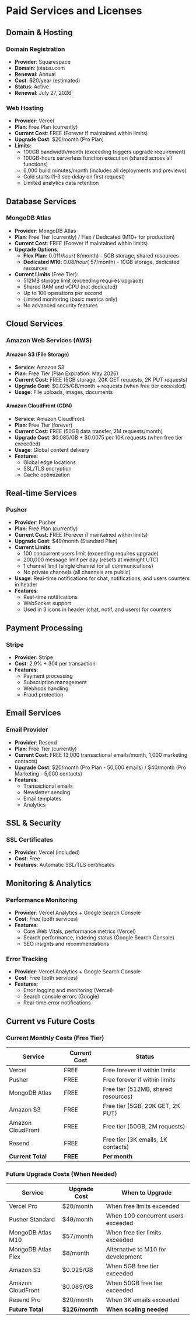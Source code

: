 # Paid Services and Licenses

## Domain & Hosting

### Domain Registration
- **Provider**: Squarespace
- **Domain**: jotatsu.com
- **Renewal**: Annual
- **Cost**: $20/year (estimated)
- **Status**: Active
- **Renewal**: July 27, 2026

### Web Hosting
- **Provider**: Vercel
- **Plan**: Free Plan (currently)
- **Current Cost**: FREE (Forever if maintained within limits)
- **Upgrade Cost**: $20/month (Pro Plan)
- **Limits**: 
  - 100GB bandwidth/month (exceeding triggers upgrade requirement)
  - 100GB-hours serverless function execution (shared across all functions)
  - 6,000 build minutes/month (includes all deployments and previews)
  - Cold starts (1-3 sec delay on first request)
  - Limited analytics data retention

## Database Services

### MongoDB Atlas
- **Provider**: MongoDB Atlas
- **Plan**: Free Tier (currently) / Flex / Dedicated (M10+ for production)
- **Current Cost**: FREE (Forever if maintained within limits)
- **Upgrade Options**:
  - **Flex Plan**: $0.011/hour (~$8/month) - 5GB storage, shared resources
  - **Dedicated M10**: $0.08/hour (~$57/month) - 10GB storage, dedicated resources
- **Current Limits** (Free Tier):
  - 512MB storage limit (exceeding requires upgrade)
  - Shared RAM and vCPU (not dedicated)
  - Up to 100 operations per second
  - Limited monitoring (basic metrics only)
  - No advanced security features

## Cloud Services

### Amazon Web Services (AWS)

#### Amazon S3 (File Storage)
- **Service**: Amazon S3
- **Plan**: Free Tier (Plan Expiration: May 2026)
- **Current Cost**: FREE (5GB storage, 20K GET requests, 2K PUT requests)
- **Upgrade Cost**: $0.025/GB/month + requests (when free tier exceeded)
- **Usage**: File uploads, images, documents

#### Amazon CloudFront (CDN)
- **Service**: Amazon CloudFront
- **Plan**: Free Tier (forever)
- **Current Cost**: FREE (50GB data transfer, 2M requests/month)
- **Upgrade Cost**: $0.085/GB + $0.0075 per 10K requests (when free tier exceeded)
- **Usage**: Global content delivery
- **Features**:
  - Global edge locations
  - SSL/TLS encryption
  - Cache optimization

## Real-time Services

### Pusher
- **Provider**: Pusher
- **Plan**: Free Plan (currently)
- **Current Cost**: FREE (Forever if maintained within limits)
- **Upgrade Cost**: $49/month (Standard Plan)
- **Current Limits**:
  - 100 concurrent users limit (exceeding requires upgrade)
  - 200,000 message limit per day (resets at midnight UTC)
  - 1 channel limit (single channel for all communications)
  - No private channels (all channels are public)
- **Usage**: Real-time notifications for chat, notifications, and users counters in header
- **Features**:
  - Real-time notifications
  - WebSocket support
  - Used in 3 icons in header (chat, notif, and users) for counters

## Payment Processing

### Stripe
- **Provider**: Stripe
- **Cost**: 2.9% + 30¢ per transaction
- **Features**:
  - Payment processing
  - Subscription management
  - Webhook handling
  - Fraud protection

## Email Services

### Email Provider
- **Provider**: Resend
- **Plan**: Free Tier (currently)
- **Current Cost**: FREE (3,000 transactional emails/month, 1,000 marketing contacts)
- **Upgrade Cost**: $20/month (Pro Plan - 50,000 emails) / $40/month (Pro Marketing - 5,000 contacts)
- **Features**:
  - Transactional emails
  - Newsletter sending
  - Email templates
  - Analytics

## SSL & Security

### SSL Certificates
- **Provider**: Vercel (included)
- **Cost**: Free
- **Features**: Automatic SSL/TLS certificates

## Monitoring & Analytics

### Performance Monitoring
- **Provider**: Vercel Analytics + Google Search Console
- **Cost**: Free (both services)
- **Features**: 
  - Core Web Vitals, performance metrics (Vercel)
  - Search performance, indexing status (Google Search Console)
  - SEO insights and recommendations

### Error Tracking
- **Provider**: Vercel Analytics + Google Search Console
- **Cost**: Free (both services)
- **Features**: 
  - Error logging and monitoring (Vercel)
  - Search console errors (Google)
  - Real-time error notifications

## Current vs Future Costs

### Current Monthly Costs (Free Tier)
| Service | Current Cost | Status |
|---------|-------------|---------|
| Vercel | FREE | Free forever if within limits |
| Pusher | FREE | Free forever if within limits |
| MongoDB Atlas | FREE | Free tier (512MB, shared resources) |
| Amazon S3 | FREE | Free tier (5GB, 20K GET, 2K PUT) |
| Amazon CloudFront | FREE | Free tier (50GB, 2M requests) |
| Resend | FREE | Free tier (3K emails, 1K contacts) |
| **Current Total** | **FREE** | **Per month** |

### Future Upgrade Costs (When Needed)
| Service | Upgrade Cost | When to Upgrade |
|---------|-------------|-----------------|
| Vercel Pro | $20/month | When free limits exceeded |
| Pusher Standard | $49/month | When 100 concurrent users exceeded |
| MongoDB Atlas M10 | $57/month | When free tier limits exceeded |
| MongoDB Atlas Flex | $8/month | Alternative to M10 for development |
| Amazon S3 | $0.025/GB | When 5GB free tier exceeded |
| Amazon CloudFront | $0.085/GB | When 50GB free tier exceeded |
| Resend Pro | $20/month | When 3K emails exceeded |
| **Future Total** | **$126/month** | **When scaling needed** |
